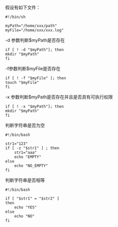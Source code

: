 假设有如下文件：  

```
#!/bin/sh

myPath="/home/xxx/path"
myFile="/home/xxx/xxx.log"
```  

-d 参数判断$myPath是否存在  

```
if [ ! -d "$myPath"]; then
mkdir "$myPath"
fi
```  

-f参数判断$myFile是否存在  

```
if [ ! -f "$myFile" ]; then
touch "$myFile"
fi
```  

-x 参数判断$myPath是否存在并且是否具有可执行权限  

```
if [ ! -x "$myPath"]; then
mkdir "$myPath"
fi
```  

判断字符串是否为空  

```
#!/bin/bash                                                                                                                                            

str1="123"
if [ -z "$str1" ] ; then
    str1="aaa"
    echo "EMPTY"
else
    echo "NO_EMPTY"
fi
```  

判断字符串是否相等  

```
#!/bin/bash                                                                                                                                            

if [ "$str1" = "$str2" ]
then
    echo "YES"
else
    echo "NO"
fi
```  